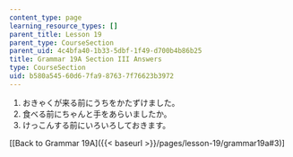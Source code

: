 ```yaml
---
content_type: page
learning_resource_types: []
parent_title: Lesson 19
parent_type: CourseSection
parent_uid: 4c4bfa40-1b33-5dbf-1f49-d700b4b86b25
title: Grammar 19A Section III Answers
type: CourseSection
uid: b580a545-60d6-7fa9-8763-7f76623b3972
---
```


1.  おきゃくが来る前にうちをかたずけました。
2.  食べる前にちゃんと手をあらいましたか。
3.  けっこんする前にいろいろしておきます。

\[[Back to Grammar 19A]({{< baseurl >}}/pages/lesson-19/grammar19a#3)\]